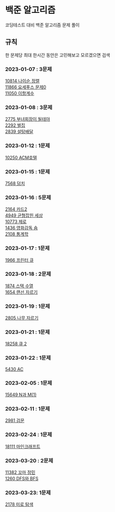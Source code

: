 # 백준 알고리즘
코딩테스트 대비 백준 알고리즘 문제 풀이

## 규칙
한 문제당 최대 한시간 동안은 고민해보고 모르겠으면 검색

### 2023-01-07 : 3문제
[10814 나이순 정렬](https://www.acmicpc.net/problem/10814)<br>
[11866 요세푸스 문제0](https://www.acmicpc.net/problem/11866)<br>
[11050 이항계수](https://www.acmicpc.net/problem/11050)<br>

### 2023-01-08 : 3문제
[2775 부녀회장이 될테야](https://www.acmicpc.net/problem/2775)<br>
[2292 벌집](https://www.acmicpc.net/problem/2292)<br>
[2839 설탕배달](https://www.acmicpc.net/problem/2839)

### 2023-01-12 : 1문제
[10250 ACM호텔](https://www.acmicpc.net/problem/10250)<br>

### 2023-01-15 : 1문제
[7568 덩치](https://www.acmicpc.net/problem/7568)<br>

### 2023-01-16 : 5문제 
[2164 카드2](https://www.acmicpc.net/problem/2164)<br>
[4949 균형잡힌 세상](https://www.acmicpc.net/problem/4949)<br>
[10773 제로](https://www.acmicpc.net/problem/10773)<br>
[1436 영화감독 숌](https://www.acmicpc.net/problem/1436)<br>
[2108 통계학](https://www.acmicpc.net/problem/2108)<br>

### 2023-01-17 : 1문제
[1966 프린터 큐](https://www.acmicpc.net/problem/1966)<br>

### 2023-01-18 : 2문제
[1874 스택 수열](https://www.acmicpc.net/problem/1874)<br>
[1654 랜선 자르기](https://www.acmicpc.net/problem/1654)<br>

### 2023-01-19 : 1문제
[2805 나무 자르기](https://www.acmicpc.net/problem/2805)<br>

### 2023-01-21 : 1문제
[18258 큐 2](https://www.acmicpc.net/problem/18258)<br>

### 2023-01-22 : 1문제
[5430 AC](https://www.acmicpc.net/problem/5430)<br>

### 2023-02-05 : 1문제
[15649 N과 M(1)](https://www.acmicpc.net/problem/15649)<br>

### 2023-02-11 : 1문제
[2981 검문](https://www.acmicpc.net/problem/2981)<br>

### 2023-02-24 : 1문제
[18111 마인크래프트](https://www.acmicpc.net/problem/18111)<br>

### 2023-03-20 : 2문제
[11382 꼬마 정민](https://www.acmicpc.net/problem/11382)<br>
[1260 DFS와 BFS](https://www.acmicpc.net/problem/1260)<br>

### 2023-03-23: 1문제
[2178 미로 탐색](https://www.acmicpc.net/problem/2178)<br>